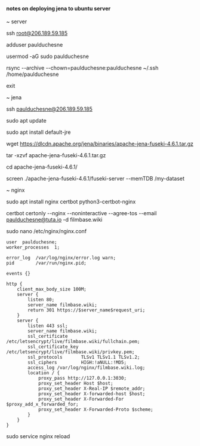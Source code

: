#### notes on deploying jena to ubuntu server

~ server

ssh root@206.189.59.185

adduser paulduchesne

usermod -aG sudo paulduchesne

rsync --archive --chown=paulduchesne:paulduchesne ~/.ssh /home/paulduchesne

exit

~ jena

ssh paulduchesne@206.189.59.185

sudo apt update

sudo apt install default-jre

wget https://dlcdn.apache.org/jena/binaries/apache-jena-fuseki-4.6.1.tar.gz

tar -xzvf apache-jena-fuseki-4.6.1.tar.gz

cd apache-jena-fuseki-4.6.1/

screen ./apache-jena-fuseki-4.6.1/fuseki-server --memTDB /my-dataset

~ nginx

sudo apt install nginx certbot python3-certbot-nginx

certbot certonly --nginx --noninteractive --agree-tos --email paulduchesne@tuta.io -d filmbase.wiki

sudo nano /etc/nginx/nginx.conf

```
user  paulduchesne;
worker_processes  1;

error_log  /var/log/nginx/error.log warn;
pid        /var/run/nginx.pid;

events {}

http {
    client_max_body_size 100M;
    server {
        listen 80;
        server_name filmbase.wiki;
        return 301 https://$server_name$request_uri;
    }
    server {
        listen 443 ssl;
        server_name filmbase.wiki;
        ssl_certificate     /etc/letsencrypt/live/filmbase.wiki/fullchain.pem;
        ssl_certificate_key /etc/letsencrypt/live/filmbase.wiki/privkey.pem;
        ssl_protocols       TLSv1 TLSv1.1 TLSv1.2;
        ssl_ciphers         HIGH:!aNULL:!MD5;
        access_log /var/log/nginx/filmbase.wiki.log;
        location / {
            proxy_pass http://127.0.0.1:3030;
            proxy_set_header Host $host;
            proxy_set_header X-Real-IP $remote_addr;
            proxy_set_header X-forwarded-host $host;
            proxy_set_header X-Forwarded-For $proxy_add_x_forwarded_for;
            proxy_set_header X-Forwarded-Proto $scheme;
        }
    }  
} 
```

sudo service nginx reload
